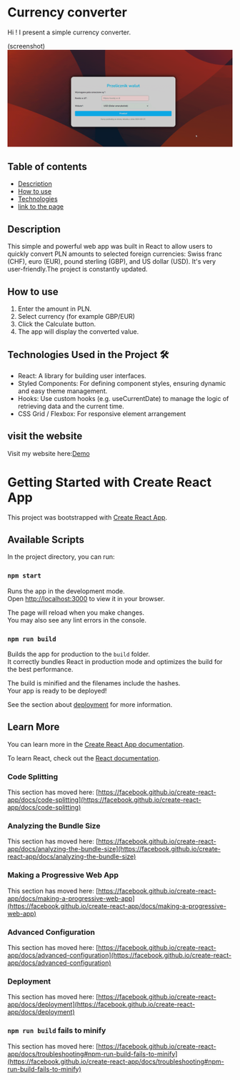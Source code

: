 # Currency converter

Hi ! I present a simple currency converter.

(screenshot)
![website preview](calculate.gif-min.gif)

## Table of contents

- [Description](#description)
- [How to use](#How-to-use)
- [Technologies](#Technologies-used-in-the-project)
- [link to the page](#visit-the-website)

## Description

This simple and powerful web app was built in React to allow users to quickly convert PLN amounts to selected foreign currencies: Swiss franc (CHF), euro (EUR), pound sterling (GBP), and US dollar (USD). It's very user-friendly.The project is constantly updated.

## How to use

1. Enter the amount in PLN.
2. Select currency (for example GBP/EUR)
3. Click the Calculate button.
4. The app will display the converted value.

## Technologies Used in the Project 🛠️

- React: A library for building user interfaces.
- Styled Components: For defining component styles, ensuring dynamic and easy theme management.
- Hooks: Use custom hooks (e.g. useCurrentDate) to manage the logic of retrieving data and the current time.
- CSS Grid / Flexbox: For responsive element arrangement

## visit the website

Visit my website here:[Demo](https://maciekinit.github.io/currency-converter-react/)

# Getting Started with Create React App

This project was bootstrapped with [Create React App](https://github.com/facebook/create-react-app).

## Available Scripts

In the project directory, you can run:

### `npm start`

Runs the app in the development mode.\
Open [http://localhost:3000](http://localhost:3000) to view it in your browser.

The page will reload when you make changes.\
You may also see any lint errors in the console.

### `npm run build`

Builds the app for production to the `build` folder.\
It correctly bundles React in production mode and optimizes the build for the best performance.

The build is minified and the filenames include the hashes.\
Your app is ready to be deployed!

See the section about [deployment](https://facebook.github.io/create-react-app/docs/deployment) for more information.

## Learn More

You can learn more in the [Create React App documentation](https://facebook.github.io/create-react-app/docs/getting-started).

To learn React, check out the [React documentation](https://reactjs.org/).

### Code Splitting

This section has moved here: [https://facebook.github.io/create-react-app/docs/code-splitting](https://facebook.github.io/create-react-app/docs/code-splitting)

### Analyzing the Bundle Size

This section has moved here: [https://facebook.github.io/create-react-app/docs/analyzing-the-bundle-size](https://facebook.github.io/create-react-app/docs/analyzing-the-bundle-size)

### Making a Progressive Web App

This section has moved here: [https://facebook.github.io/create-react-app/docs/making-a-progressive-web-app](https://facebook.github.io/create-react-app/docs/making-a-progressive-web-app)

### Advanced Configuration

This section has moved here: [https://facebook.github.io/create-react-app/docs/advanced-configuration](https://facebook.github.io/create-react-app/docs/advanced-configuration)

### Deployment

This section has moved here: [https://facebook.github.io/create-react-app/docs/deployment](https://facebook.github.io/create-react-app/docs/deployment)

### `npm run build` fails to minify

This section has moved here: [https://facebook.github.io/create-react-app/docs/troubleshooting#npm-run-build-fails-to-minify](https://facebook.github.io/create-react-app/docs/troubleshooting#npm-run-build-fails-to-minify)
